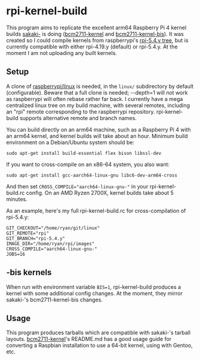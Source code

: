 # rpi-kernel-build

This program aims to replicate the excellent arm64 Raspberry Pi 4 kernel builds [sakaki-](https://github.com/sakaki-) is doing ([bcm2711-kernel](https://github.com/sakaki-/bcm2711-kernel) and [bcm2711-kernel-bis](https://github.com/sakaki-/bcm2711-kernel-bis)).  It was created so I could compile kernels from raspberrypi's [rpi-5.4.y tree](https://github.com/raspberrypi/linux/tree/rpi-5.4.y), but is currently compatible with either rpi-4.19.y (default) or rpi-5.4.y.  At the moment I am not uploading any built kernels.

## Setup

A clone of [raspberrypi/linux](https://github.com/raspberrypi/linux) is needed, in the ```linux/``` subdirectory by default (configurable).  Beware that a full clone is needed; --depth=1 will not work as raspberrypi will often rebase rather far back.  I currently have a mega centralized linux tree on my build machine, with several remotes, including an "rpi" remote corresponding to the raspberrypi repository.  rpi-kernel-build supports alternative remote and branch names.

You can build directly on an arm64 machine, such as a Raspberry Pi 4 with an arm64 kernel, and kernel builds will take about an hour.  Minimum build environment on a Debian/Ubuntu system should be:

```
sudo apt-get install build-essential flex bison libssl-dev
```

If you want to cross-compile on an x86-64 system, you also want:

```
sudo apt-get install gcc-aarch64-linux-gnu libc6-dev-arm64-cross
```

And then set ```CROSS_COMPILE="aarch64-linux-gnu-"``` in your rpi-kernel-build.rc config.  On an AMD Ryzen 2700X, kernel builds take about 5 minutes.

As an example, here's my full rpi-kernel-build.rc for cross-compilation of rpi-5.4.y:

```
GIT_CHECKOUT="/home/ryan/git/linux"
GIT_REMOTE="rpi"
GIT_BRANCH="rpi-5.4.y"
IMAGE_DIR="/home/ryan/rpi/images"
CROSS_COMPILE="aarch64-linux-gnu-"
JOBS=16
```

## -bis kernels

When run with environment variable ```BIS=1```, rpi-kernel-build produces a kernel with some additional config changes.  At the moment, they mirror sakaki-'s  bcm2711-kernel-bis changes.

## Usage

This program produces tarballs which are compatible with sakaki-'s tarball layouts.  [bcm2711-kernel](https://github.com/sakaki-/bcm2711-kernel)'s README.md has a good usage guide for converting a Raspbian installation to use a 64-bit kernel, using with Gentoo, etc.
